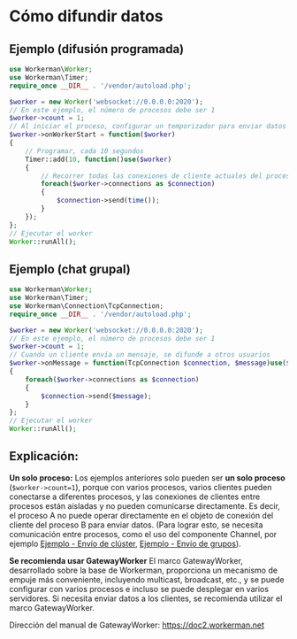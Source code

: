 # Cómo difundir datos

## Ejemplo (difusión programada)

```php
use Workerman\Worker;
use Workerman\Timer;
require_once __DIR__ . '/vendor/autoload.php';

$worker = new Worker('websocket://0.0.0.0:2020');
// En este ejemplo, el número de procesos debe ser 1
$worker->count = 1;
// Al iniciar el proceso, configurar un temporizador para enviar datos a todas las conexiones de cliente de manera programada
$worker->onWorkerStart = function($worker)
{
    // Programar, cada 10 segundos
    Timer::add(10, function()use($worker)
    {
        // Recorrer todas las conexiones de cliente actuales del proceso y enviar la hora actual del servidor
        foreach($worker->connections as $connection)
        {
            $connection->send(time());
        }
    });
};
// Ejecutar el worker
Worker::runAll();
```

## Ejemplo (chat grupal)

```php
use Workerman\Worker;
use Workerman\Timer;
use Workerman\Connection\TcpConnection;
require_once __DIR__ . '/vendor/autoload.php';

$worker = new Worker('websocket://0.0.0.0:2020');
// En este ejemplo, el número de procesos debe ser 1
$worker->count = 1;
// Cuando un cliente envía un mensaje, se difunde a otros usuarios
$worker->onMessage = function(TcpConnection $connection, $message)use($worker)
{
    foreach($worker->connections as $connection)
    {
        $connection->send($message);
    }
};
// Ejecutar el worker
Worker::runAll();
```

## Explicación:
**Un solo proceso:**
Los ejemplos anteriores solo pueden ser **un solo proceso** (```$worker->count=1```), porque con varios procesos, varios clientes pueden conectarse a diferentes procesos, y las conexiones de clientes entre procesos están aisladas y no pueden comunicarse directamente. Es decir, el proceso A no puede operar directamente en el objeto de conexión del cliente del proceso B para enviar datos. (Para lograr esto, se necesita comunicación entre procesos, como el uso del componente Channel, por ejemplo [Ejemplo - Envío de clúster](../components/channel-examples.md), [Ejemplo - Envío de grupos](../components/channel-examples2.md)).

**Se recomienda usar GatewayWorker**
El marco GatewayWorker, desarrollado sobre la base de Workerman, proporciona un mecanismo de empuje más conveniente, incluyendo multicast, broadcast, etc., y se puede configurar con varios procesos e incluso se puede desplegar en varios servidores. Si necesita enviar datos a los clientes, se recomienda utilizar el marco GatewayWorker.

Dirección del manual de GatewayWorker: https://doc2.workerman.net
